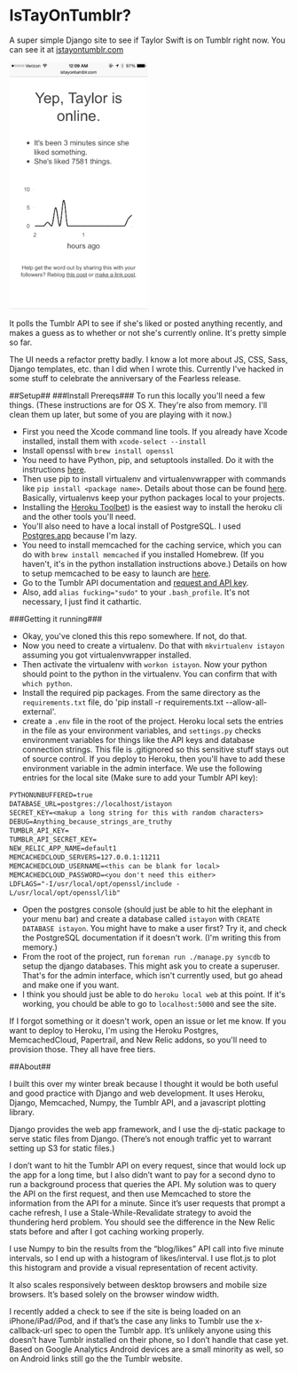 IsTayOnTumblr?
=======

A super simple Django site to see if Taylor Swift is on Tumblr right now. You can see it at [istayontumblr.com](http://istayontumblr.com)

<img src="screenshot.png?raw=true" width="250" >

It polls the Tumblr API to see if she's liked or posted anything recently, and makes a guess as to whether or not she's currently online. It's pretty simple so far.

The UI needs a refactor pretty badly. I know a lot more about JS, CSS, Sass, Django templates, etc. than I did when I wrote this. Currently I've hacked in some stuff to celebrate the anniversary of the Fearless release.

##Setup##
###Install Prereqs###
To run this locally you'll need a few things. (These instructions are for OS X. They're also from memory. I'll clean them up later, but some of you are playing with it now.)
- First you need the Xcode command line tools. If you already have Xcode installed, install them with `xcode-select --install`
- Install openssl with `brew install openssl`
- You need to have Python, pip, and setuptools installed. Do it with the instructions [here](http://docs.python-guide.org/en/latest/starting/install/osx/).
- Then use pip to install virtualenv and virtualenvwrapper with commands like `pip install <package name>`. Details about those can be found [here](https://github.com/kennethreitz/python-guide/blob/master/docs/dev/virtualenvs.rst). Basically, virtualenvs keep your python packages local to your projects.
- Installing the [Heroku Toolbet](https://devcenter.heroku.com/articles/getting-started-with-python#set-up)) is the easiest way to install the heroku cli and the other tools you'll need.
- You'll also need to have a local install of PostgreSQL. I used [Postgres.app](http://postgresapp.com/) because I'm lazy.
- You need to install memcached for the caching service, which you can do with `brew install memcached` if you installed Homebrew. (If you haven't, it's in the python installation instructions above.) Details on how to setup memcached to be easy to launch are [here](http://www.rahuljiresal.com/2014/03/installing-memcached-on-mac-with-homebrew-and-lunchy/).
- Go to the Tumblr API documentation and [request and API key](https://www.tumblr.com/oauth/apps).
- Also, add `alias fucking="sudo"` to your `.bash_profile`. It's not necessary, I just find it cathartic.

###Getting it running###
- Okay, you've cloned this this repo somewhere. If not, do that.
- Now you need to create a virtualenv. Do that with `mkvirtualenv istayon` assuming you got virtualenvwrapper installed.
- Then activate the virtualenv with `workon istayon`. Now your python should point to the python in the virtualenv. You can confirm that with `which python`.
- Install the required pip packages. From the same directory as the `requirements.txt` file, do 'pip install -r requirements.txt --allow-all-external'.
- create a `.env` file in the root of the project. Heroku local sets the entries in the file as your environment variables, and `settings.py` checks environment variables for things like the API keys and database connection strings. This file is .gitignored so this sensitive stuff stays out of source control. If you deploy to Heroku, then you'll have to add these environment variable in the admin interface. We use the following entries for the local site (Make sure to add your Tumblr API key):
```
PYTHONUNBUFFERED=true
DATABASE_URL=postgres://localhost/istayon
SECRET_KEY=<makup a long string for this with random characters>
DEBUG=Anything_because_strings_are_truthy
TUMBLR_API_KEY=
TUMBLR_API_SECRET_KEY=
NEW_RELIC_APP_NAME=default1
MEMCACHEDCLOUD_SERVERS=127.0.0.1:11211
MEMCACHEDCLOUD_USERNAME=<this can be blank for local>
MEMCACHEDCLOUD_PASSWORD=<you don't need this either>
LDFLAGS="-I/usr/local/opt/openssl/include -L/usr/local/opt/openssl/lib"
```
- Open the postgres console (should just be able to hit the elephant in your menu bar) and create a database called `istayon` with `CREATE DATABASE istayon`. You might have to make a user first? Try it, and check the PostgreSQL documentation if it doesn't work. (I'm writing this from memory.)
- From the root of the project, run `foreman run ./manage.py syncdb` to setup the django databases. This might ask you to create a superuser. That's for the admin interface, which isn't currently used, but go ahead and make one if you want.
- I think you should just be able to do `heroku local web` at this point. If it's working, you chould be able to go to `localhost:5000` and see the site.

If I forgot something or it doesn't work, open an issue or let me know. If you want to deploy to Heroku, I'm using the Heroku Postgres, MemcachedCloud, Papertrail, and New Relic addons, so you'll need to provision those. They all have free tiers.

##About##

I built this over my winter break because I thought it would be both useful and good practice with Django and web development. It uses Heroku, Django, Memcached, Numpy, the Tumblr API, and a javascript plotting library.

Django provides the web app framework, and I use the dj-static package to serve static files from Django. (There’s not enough traffic yet to warrant setting up S3 for static files.)

I don’t want to hit the Tumblr API on every request, since that would lock up the app for a long time, but I also didn’t want to pay for a second dyno to run a background process that queries the API. My solution was to query the API on the first request, and then use Memcached to store the information from the API for a minute. Since it’s user requests that prompt a cache refresh, I use a Stale-While-Revalidate strategy to avoid the thundering herd problem. You should see the difference in the New Relic stats before and after I got caching working properly.

I use Numpy to bin the results from the “blog/likes” API call into five minute intervals, so I end up with a histogram of likes/interval. I use flot.js to plot this histogram and provide a visual representation of recent activity.

It also scales responsively between desktop browsers and mobile size browsers. It’s based solely on the browser window width.

I recently added a check to see if the site is being loaded on an iPhone/iPad/iPod, and if that’s the case any links to Tumblr use the x-callback-url spec to open the Tumblr app. It’s unlikely anyone using this doesn’t have Tumblr installed on their phone, so I don’t handle that case yet. Based on Google Analytics Android devices are a small minority as well, so on Android links still go the the Tumblr website.
